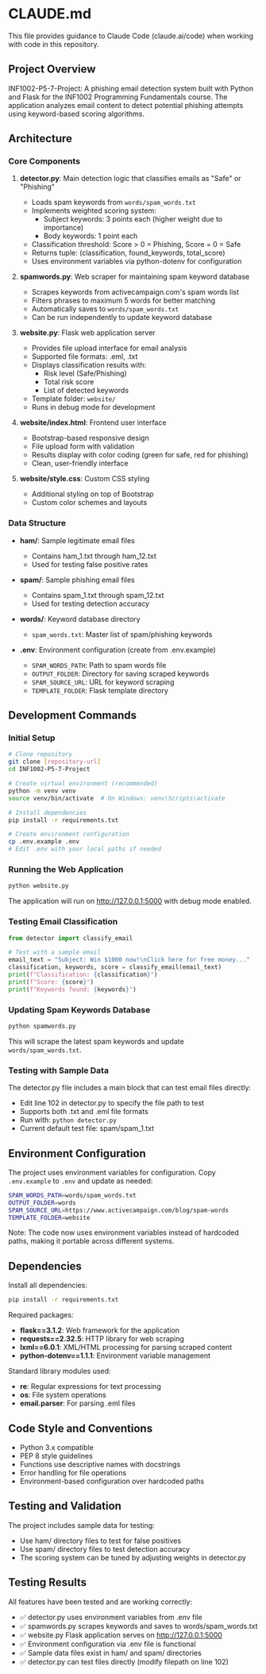 # CLAUDE.md

This file provides guidance to Claude Code (claude.ai/code) when working with code in this repository.

## Project Overview

INF1002-P5-7-Project: A phishing email detection system built with Python and Flask for the INF1002 Programming Fundamentals course. The application analyzes email content to detect potential phishing attempts using keyword-based scoring algorithms.

## Architecture

### Core Components

1. **detector.py**: Main detection logic that classifies emails as "Safe" or "Phishing"
   - Loads spam keywords from `words/spam_words.txt`
   - Implements weighted scoring system:
     - Subject keywords: 3 points each (higher weight due to importance)
     - Body keywords: 1 point each
   - Classification threshold: Score > 0 = Phishing, Score = 0 = Safe
   - Returns tuple: (classification, found_keywords, total_score)
   - Uses environment variables via python-dotenv for configuration

2. **spamwords.py**: Web scraper for maintaining spam keyword database
   - Scrapes keywords from activecampaign.com's spam words list
   - Filters phrases to maximum 5 words for better matching
   - Automatically saves to `words/spam_words.txt`
   - Can be run independently to update keyword database

3. **website.py**: Flask web application server
   - Provides file upload interface for email analysis
   - Supported file formats: .eml, .txt
   - Displays classification results with:
     - Risk level (Safe/Phishing)
     - Total risk score
     - List of detected keywords
   - Template folder: `website/`
   - Runs in debug mode for development

4. **website/index.html**: Frontend user interface
   - Bootstrap-based responsive design
   - File upload form with validation
   - Results display with color coding (green for safe, red for phishing)
   - Clean, user-friendly interface

5. **website/style.css**: Custom CSS styling
   - Additional styling on top of Bootstrap
   - Custom color schemes and layouts

### Data Structure

- **ham/**: Sample legitimate email files
  - Contains ham_1.txt through ham_12.txt
  - Used for testing false positive rates

- **spam/**: Sample phishing email files
  - Contains spam_1.txt through spam_12.txt
  - Used for testing detection accuracy

- **words/**: Keyword database directory
  - `spam_words.txt`: Master list of spam/phishing keywords

- **.env**: Environment configuration (create from .env.example)
  - `SPAM_WORDS_PATH`: Path to spam words file
  - `OUTPUT_FOLDER`: Directory for saving scraped keywords
  - `SPAM_SOURCE_URL`: URL for keyword scraping
  - `TEMPLATE_FOLDER`: Flask template directory

## Development Commands

### Initial Setup
```bash
# Clone repository
git clone [repository-url]
cd INF1002-P5-7-Project

# Create virtual environment (recommended)
python -m venv venv
source venv/bin/activate  # On Windows: venv\Scripts\activate

# Install dependencies
pip install -r requirements.txt

# Create environment configuration
cp .env.example .env
# Edit .env with your local paths if needed
```

### Running the Web Application
```bash
python website.py
```
The application will run on http://127.0.0.1:5000 with debug mode enabled.

### Testing Email Classification
```python
from detector import classify_email

# Test with a sample email
email_text = "Subject: Win $1000 now!\nClick here for free money..."
classification, keywords, score = classify_email(email_text)
print(f"Classification: {classification}")
print(f"Score: {score}")
print(f"Keywords found: {keywords}")
```

### Updating Spam Keywords Database
```bash
python spamwords.py
```
This will scrape the latest spam keywords and update `words/spam_words.txt`.

### Testing with Sample Data
The detector.py file includes a main block that can test email files directly:
- Edit line 102 in detector.py to specify the file path to test
- Supports both .txt and .eml file formats
- Run with: `python detector.py`
- Current default test file: spam/spam_1.txt

## Environment Configuration

The project uses environment variables for configuration. Copy `.env.example` to `.env` and update as needed:

```bash
SPAM_WORDS_PATH=words/spam_words.txt
OUTPUT_FOLDER=words
SPAM_SOURCE_URL=https://www.activecampaign.com/blog/spam-words
TEMPLATE_FOLDER=website
```

Note: The code now uses environment variables instead of hardcoded paths, making it portable across different systems.

## Dependencies

Install all dependencies:
```bash
pip install -r requirements.txt
```

Required packages:
- **flask==3.1.2**: Web framework for the application
- **requests==2.32.5**: HTTP library for web scraping
- **lxml==6.0.1**: XML/HTML processing for parsing scraped content
- **python-dotenv==1.1.1**: Environment variable management

Standard library modules used:
- **re**: Regular expressions for text processing
- **os**: File system operations
- **email.parser**: For parsing .eml files

## Code Style and Conventions

- Python 3.x compatible
- PEP 8 style guidelines
- Functions use descriptive names with docstrings
- Error handling for file operations
- Environment-based configuration over hardcoded paths

## Testing and Validation

The project includes sample data for testing:
- Use ham/ directory files to test for false positives
- Use spam/ directory files to test detection accuracy
- The scoring system can be tuned by adjusting weights in detector.py

## Testing Results

All features have been tested and are working correctly:
- ✅ detector.py uses environment variables from .env file
- ✅ spamwords.py scrapes keywords and saves to words/spam_words.txt
- ✅ website.py Flask application serves on http://127.0.0.1:5000
- ✅ Environment configuration via .env file is functional
- ✅ Sample data files exist in ham/ and spam/ directories
- ✅ detector.py can test files directly (modify filepath on line 102)